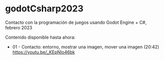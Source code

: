 # godotCsharp2023

Contacto con la programación de juegos usando Godot Engine + C#, febrero 2023

Contenido disponible hasta ahora:

 - 01 - Contacto: entorno, mostrar una imagen, mover una imagen (20:42) https://youtu.be/_KEpNIo46bk
